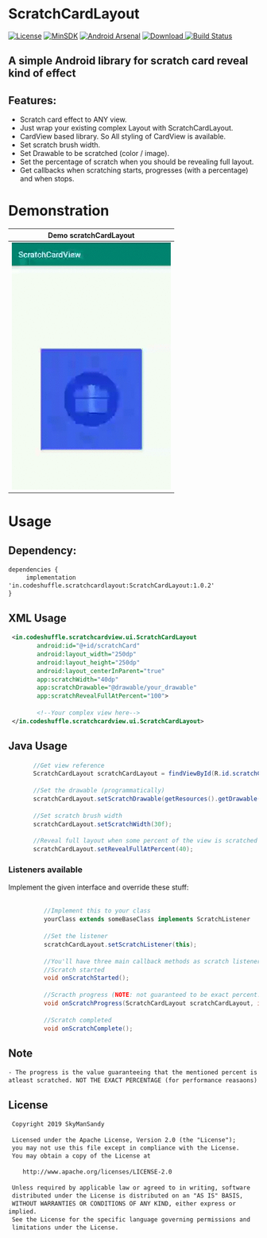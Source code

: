 # ScratchCardLayout

[![License](https://img.shields.io/badge/License%20-Apache%202-337ab7.svg)](https://www.apache.org/licenses/LICENSE-2.0)
[![MinSDK](https://img.shields.io/badge/API-14%2B-brightgreen.svg?style=flat)](https://android-arsenal.com/api?level=14)
[![Android Arsenal](https://img.shields.io/badge/Android%20Arsenal-ScratchCardLayout-brightgreen.svg?style=flat)](https://android-arsenal.com/details/1/7597)
[![Download](https://api.bintray.com/packages/skymansandy/ScratchCard/ScratchCardLayout/images/download.svg) ](https://bintray.com/skymansandy/ScratchCard/ScratchCardLayout/_latestVersion)
[![Build Status](https://travis-ci.org/skymansandy/scratchCardLayout.svg?branch=master)](https://travis-ci.org/skymansandy/scratchCardLayout)

## A simple Android library for scratch card reveal kind of effect


## Features:

 - Scratch card effect to ANY view.
 - Just wrap your existing complex Layout with ScratchCardLayout.
 - CardView based library. So All styling of CardView is available.
 - Set scratch brush width.
 - Set Drawable to be scratched (color / image).
 - Set the percentage of scratch when you should be revealing full layout.
 - Get callbacks when scratching starts, progresses (with a percentage) and when stops.
 
 
# Demonstration
|Demo scratchCardLayout|
|:---:|
|![](art/demoScratchCardLayout.gif)|

 
# Usage
## Dependency:

 
 ```
 dependencies {
      implementation 'in.codeshuffle.scratchcardlayout:ScratchCardLayout:1.0.2'
 }
 ```
 
 ## XML Usage
 ```xml
  <in.codeshuffle.scratchcardview.ui.ScratchCardLayout
         android:id="@+id/scratchCard"
         android:layout_width="250dp"
         android:layout_height="250dp"
         android:layout_centerInParent="true"
         app:scratchWidth="40dp"
         app:scratchDrawable="@drawable/your_drawable"
         app:scratchRevealFullAtPercent="100">
 
         <!--Your complex view here-->
  </in.codeshuffle.scratchcardview.ui.ScratchCardLayout>     
 ```
 
 ## Java Usage
 ```java
        //Get view reference
        ScratchCardLayout scratchCardLayout = findViewById(R.id.scratchCard);
        
        //Set the drawable (programmatically)
        scratchCardLayout.setScratchDrawable(getResources().getDrawable(R.drawable.car));
        
        //Set scratch brush width
        scratchCardLayout.setScratchWidth(30f);
        
        //Reveal full layout when some percent of the view is scratched
        scratchCardLayout.setRevealFullAtPercent(40);
 ``` 
 
 ### Listeners available
          
Implement the given interface and override these stuff:

```java

          //Implement this to your class
          yourClass extends someBaseClass implements ScratchListener
          
          //Set the listener
          scratchCardLayout.setScratchListener(this);
            
          //You'll have three main callback methods as scratch listeners
          //Scratch started
          void onScratchStarted();
            
          //Scracth progress (NOTE: not guaranteed to be exact percent. consider it like atleast this much percent has been scratched)
          void onScratchProgress(ScratchCardLayout scratchCardLayout, int atLeastScratchedPercent);
            
          //Scratch completed
          void onScratchComplete();
  ``` 
 
 ## Note
 ```
 - The progress is the value guaranteeing that the mentioned percent is atleast scratched. NOT THE EXACT PERCENTAGE (for performance reasaons)
 ```
 
 License
 -------
 
     Copyright 2019 SkyManSandy
 
     Licensed under the Apache License, Version 2.0 (the "License");
     you may not use this file except in compliance with the License.
     You may obtain a copy of the License at
 
        http://www.apache.org/licenses/LICENSE-2.0
 
     Unless required by applicable law or agreed to in writing, software
     distributed under the License is distributed on an "AS IS" BASIS,
     WITHOUT WARRANTIES OR CONDITIONS OF ANY KIND, either express or implied.
     See the License for the specific language governing permissions and
     limitations under the License.

